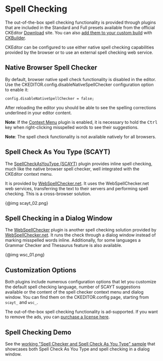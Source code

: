 <!--
Copyright (c) 2003-2017, CKSource - Frederico Knabben. All rights reserved.
For licensing, see LICENSE.md.
-->

# Spell Checking

<p class="requirements">
	The out-of-the-box spell checking functionality is provided through plugins that are included in the Standard and Full presets available from the official CKEditor <a href="http://ckeditor.com/download">Download</a> site. You can also <a href="#!/guide/dev_plugins">add them to your custom build</a> with <a href="http://ckeditor.com/builder">CKBuilder</a>.
</p>

CKEditor can be configured to use either native spell checking capabilities provided by the browser or to use an external spell checking web service.

## Native Browser Spell Checker

By default, browser native spell check functionality is disabled in the editor. Use the CKEDITOR.config.disableNativeSpellChecker configuration option to enable it:

	config.disableNativeSpellChecker = false;

After reloading the editor you should be able to see the spelling corrections underlined in your editor content.

**Note**: If the [Context Menu](https://ckeditor.com/cke4/addon/contextmenu) plugin is enabled, it is necessary to hold the <kbd>Ctrl</kbd> key when right-clicking misspelled words to see their suggestions.

**Note**: The spell check functionality is not available natively for all browsers.

## Spell Check As You Type (SCAYT)

The [SpellCheckAsYouType (SCAYT)](https://ckeditor.com/cke4/addon/scayt) plugin provides inline spell checking, much like the native browser spell checker, well integrated with the CKEditor context menu.

It is provided by [WebSpellChecker.net](http://www.webspellchecker.net/). It uses the WebSpellChecker.net web services, transferring the text to their servers and performing spell checking. This is a cross-browser solution.

{@img scayt_02.png}

## Spell Checking in a Dialog Window

The [WebSpellChecker](https://ckeditor.com/cke4/addon/wsc) plugin is another spell checking solution provided by [WebSpellChecker.net](http://www.webspellchecker.net/). It runs the check through a dialog window instead of marking misspelled words inline. Additionally, for some languages a Grammar Checker and Thesaurus feature is also available.

{@img wsc_01.png}

## Customization Options

Both plugins include numerous configuration options that let you customize the default spell checking
language, number of SCAYT suggestions available or the content of the spell checker context menu and dialog window.
You can find them on the CKEDITOR.config page, starting from `scayt_` and `wsc_`.

<p class="tip">
	The out-of-the-box spell checking functionality is ad-supported. If you want to remove the
	ads, you can <a href="http://cksource.com/ckeditor/services#spellCheck">purchase a license here</a>.
</p>

## Spell Checking Demo

See the [working "Spell Checker and Spell Check As You Type" sample](https://sdk.ckeditor.com/samples/spellchecker.html) that showcases both Spell Check As You Type and spell checking in a dialog window.
